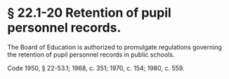 # § 22.1-20 Retention of pupil personnel records.

<p>The Board of Education is authorized to promulgate regulations governing the retention of pupil personnel records in public schools.</p><p>Code 1950, § 22-53.1; 1968, c. 351; 1970, c. 154; 1980, c. 559.</p>